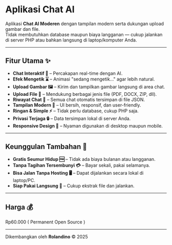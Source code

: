 # Aplikasi Chat AI

Aplikasi **Chat AI Moderen** dengan tampilan modern serta dukungan upload gambar dan file.  
Tidak membutuhkan database maupun biaya langganan — cukup jalankan di server PHP atau bahkan langsung di laptop/komputer Anda.  

---

## Fitur Utama ✨
- **Chat Interaktif 💬** – Percakapan real-time dengan AI.  
- **Efek Mengetik ⌛** – Animasi "sedang mengetik..." agar lebih natural.  
- **Upload Gambar 🖼️** – Kirim dan tampilkan gambar langsung di area chat.  
- **Upload File 📂** – Mendukung berbagai jenis file (PDF, DOCX, ZIP, dll).  
- **Riwayat Chat 📝** – Semua chat otomatis tersimpan di file JSON.  
- **Tampilan Modern 🎨** – UI bersih, responsif, dan user-friendly.
- **Ringan & Simple ⚡** – Tidak perlu database, cukup PHP saja.  
- **Privasi Terjaga 🔒** – Data tersimpan lokal di server Anda.  
- **Responsive Design 📱** – Nyaman digunakan di desktop maupun mobile.  

---

## Keunggulan Tambahan 🎁
- **Gratis Seumur Hidup 🆓** – Tidak ada biaya bulanan atau langganan.  
- **Tanpa Tagihan Tersembunyi 💳** – Bayar sekali, pakai selamanya.  
- **Bisa Jalan Tanpa Hosting 🖥️** – Dapat dijalankan secara lokal di laptop/PC.  
- **Siap Pakai Langsung 🚀** – Cukup ekstrak file dan jalankan.  

---

## Harga 💰
Rp60.000 ( Permanent Open Source )

---

Dikembangkan oleh **Rolandino** © 2025
